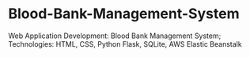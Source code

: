 # Blood-Bank-Management-System
Web Application Development: Blood Bank Management System; Technologies: HTML, CSS, Python Flask, SQLite, AWS Elastic Beanstalk
